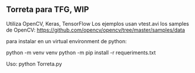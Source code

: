 ## Torreta para TFG, WIP
Utiliza OpenCV, Keras, TensorFlow
Los ejemplos usan vtest.avi los samples de OpenCV:
https://github.com/opencv/opencv/tree/master/samples/data


para instalar en un virtual environment de python:

  python -m venv venv
  python -m pip install -r requeriments.txt

Uso:
  python Torreta.py

